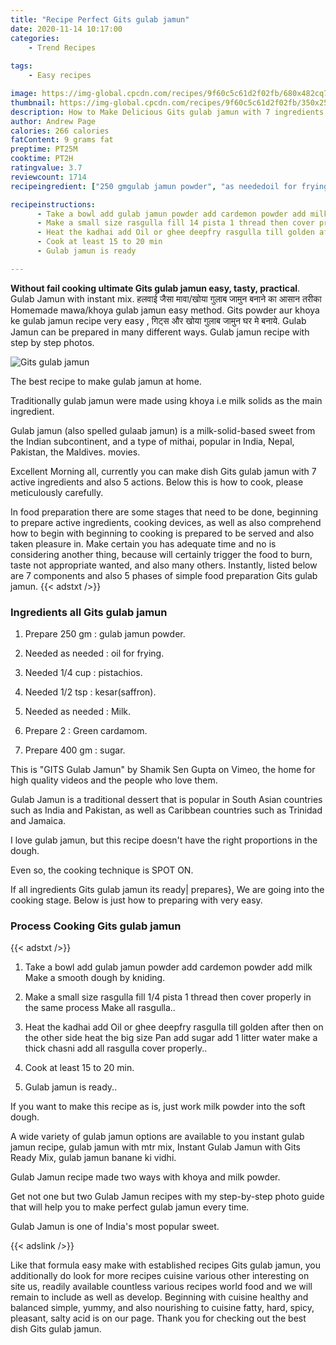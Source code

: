 ```yaml
---
title: "Recipe Perfect Gits gulab jamun"
date: 2020-11-14 10:17:00
categories:
    - Trend Recipes
    
tags:
    - Easy recipes

image: https://img-global.cpcdn.com/recipes/9f60c5c61d2f02fb/680x482cq70/gits-gulab-jamun-recipe-main-photo.jpg
thumbnail: https://img-global.cpcdn.com/recipes/9f60c5c61d2f02fb/350x250cq70/gits-gulab-jamun-recipe-main-photo.jpg
description: How to Make Delicious Gits gulab jamun with 7 ingredients and 5 stages of easy cooking.
author: Andrew Page
calories: 266 calories
fatContent: 9 grams fat
preptime: PT25M
cooktime: PT2H
ratingvalue: 3.7
reviewcount: 1714
recipeingredient: ["250 gmgulab jamun powder", "as neededoil for frying", "1/4 cuppistachios", "1/2 tspkesarsaffron", "as neededMilk", "2Green cardamom", "400 gmsugar"]

recipeinstructions: 
      - Take a bowl add gulab jamun powder add cardemon powder add milk Make a smooth dough by kniding 
      - Make a small size rasgulla fill 14 pista 1 thread then cover properly in the same process Make all rasgulla 
      - Heat the kadhai add Oil or ghee deepfry rasgulla till golden after then on the other side heat the big size Pan add sugar add 1 litter water make a thick chasni add all rasgulla cover properly 
      - Cook at least 15 to 20 min 
      - Gulab jamun is ready

---
```




**Without fail cooking ultimate Gits gulab jamun easy, tasty, practical**. Gulab Jamun with instant mix. हलवाई जैसा मावा/खोया गुलाब जामुन बनाने का आसान तरीका Homemade mawa/khoya gulab jamun easy method. Gits powder aur khoya ke gulab jamun recipe very easy , गिट्स और खोया गुलाब जामुन घर मे बनाये. Gulab Jamun can be prepared in many different ways. Gulab jamun recipe with step by step photos.


![Gits gulab jamun](https://img-global.cpcdn.com/recipes/9f60c5c61d2f02fb/680x482cq70/gits-gulab-jamun-recipe-main-photo.jpg "Gits gulab jamun")



The best recipe to make gulab jamun at home.

Traditionally gulab jamun were made using khoya i.e milk solids as the main ingredient.

Gulab jamun (also spelled gulaab jamun) is a milk-solid-based sweet from the Indian subcontinent, and a type of mithai, popular in India, Nepal, Pakistan, the Maldives. movies.


Excellent Morning all, currently you can make dish Gits gulab jamun with 7 active ingredients and also 5 actions. Below this is how to cook, please meticulously carefully.

In food preparation there are some stages that need to be done, beginning to prepare active ingredients, cooking devices, as well as also comprehend how to begin with beginning to cooking is prepared to be served and also taken pleasure in. Make certain you has adequate time and no is considering another thing, because will certainly trigger the food to burn, taste not appropriate wanted, and also many others. Instantly, listed below are 7 components and also 5 phases of simple food preparation Gits gulab jamun.
{{< adstxt />}}

### Ingredients all Gits gulab jamun


1. Prepare 250 gm : gulab jamun powder.

1. Needed as needed : oil for frying.

1. Needed 1/4 cup : pistachios.

1. Needed 1/2 tsp : kesar(saffron).

1. Needed as needed : Milk.

1. Prepare 2 : Green cardamom.

1. Prepare 400 gm : sugar.


This is &#34;GITS Gulab Jamun&#34; by Shamik Sen Gupta on Vimeo, the home for high quality videos and the people who love them.

Gulab Jamun is a traditional dessert that is popular in South Asian countries such as India and Pakistan, as well as Caribbean countries such as Trinidad and Jamaica.

I love gulab jamun, but this recipe doesn&#39;t have the right proportions in the dough.

Even so, the cooking technique is SPOT ON.


If all ingredients Gits gulab jamun its ready| prepares}, We are going into the cooking stage. Below is just how to preparing with very easy.

### Process Cooking Gits gulab jamun

{{< adstxt />}}


1. Take a bowl add gulab jamun powder add cardemon powder add milk Make a smooth dough by kniding.



1. Make a small size rasgulla fill 1/4 pista 1 thread then cover properly in the same process Make all rasgulla..



1. Heat the kadhai add Oil or ghee deepfry rasgulla till golden after then on the other side heat the big size Pan add sugar add 1 litter water make a thick chasni add all rasgulla cover properly..



1. Cook at least 15 to 20 min.



1. Gulab jamun is ready..




If you want to make this recipe as is, just work milk powder into the soft dough.

A wide variety of gulab jamun options are available to you instant gulab jamun recipe, gulab jamun with mtr mix, Instant Gulab Jamun with Gits Ready Mix, gulab jamun banane ki vidhi.

Gulab Jamun recipe made two ways with khoya and milk powder.

Get not one but two Gulab Jamun recipes with my step-by-step photo guide that will help you to make perfect gulab jamun every time.

Gulab Jamun is one of India&#39;s most popular sweet.


{{< adslink />}}

Like that formula easy make with established recipes Gits gulab jamun, you additionally do look for more recipes cuisine various other interesting on site us, readily available countless various recipes world food and we will remain to include as well as develop. Beginning with cuisine healthy and balanced simple, yummy, and also nourishing to cuisine fatty, hard, spicy, pleasant, salty acid is on our page. Thank you for checking out the best dish Gits gulab jamun.
